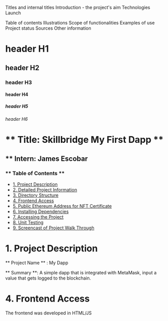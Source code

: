 Titles and internal titles
Introduction - the project's aim
Technologies
Launch


Table of contents
Illustrations
Scope of functionalities 
Examples of use
Project status 
Sources
Other information


# header H1
## header H2
### header H3
#### header H4
##### header H5
###### header H6



# ** Title: Skillbridge My First Dapp **

## ** Intern: James Escobar

### ** Table of Contents **

- [1. Project Description](#1-project-description)
- [2. Detailed Project Information](#2-detailed-project-information)
- [3. Directory Structure](#3-directory-structure)
- [4. Frontend Access](#4-frontend-access)
- [5. Public Ethereum Address for NFT Certificate](#5-public-ethereum-address-for-nft-certificate)
- [6. Installing Dependencies](#6-installing-dependencies)
- [7. Accessing the Project](#7-accessing-the-project)
- [8. Unit Testing](#8-unit-testing)
- [9. Screencast of Project Walk Through](#9-screencast-of-project-walk-through)


# 1. Project Description

** Project Name ** : My Dapp

** Summary **: A simple dapp that is integrated with MetaMask, input a value that gets logged to the blockchain.

# 4. Frontend Access
The frontend was developed in HTML/JS
